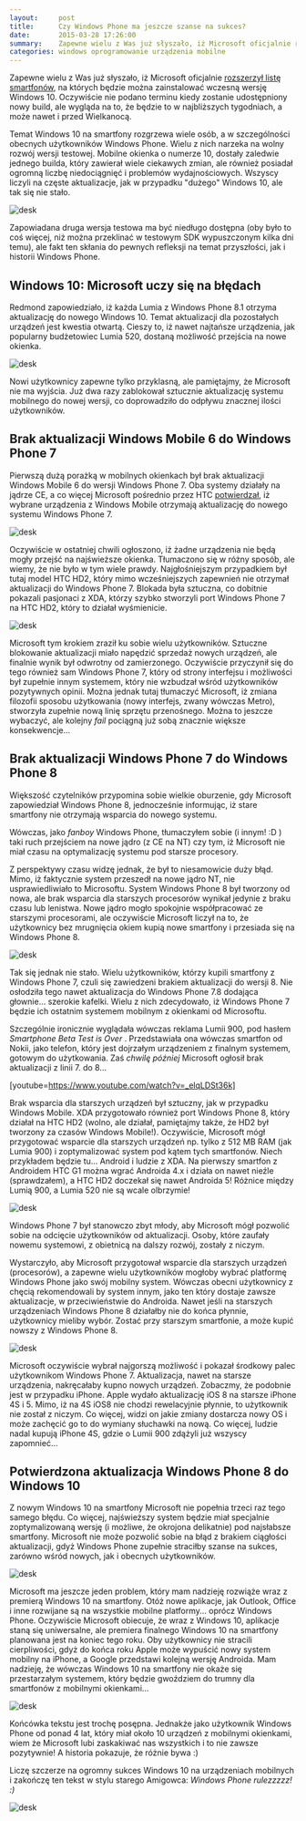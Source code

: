 ```yaml
---
layout:     post
title:      Czy Windows Phone ma jeszcze szanse na sukces?
date:       2015-03-28 17:26:00
summary:    Zapewne wielu z Was już słyszało, iż Microsoft oficjalnie rozszerzył listę smartfonów, na których będzie można zainstalować wczesną wersję Windows 10. Oczywiście nie podano terminu kiedy zostanie udostępniony nowy build, ale wygląda na to, że będzie to w najbliższych tygodniach, a może nawet i przed...
categories: windows oprogramowanie urządzenia mobilne
---
```




Zapewne wielu z Was już słyszało, iż Microsoft oficjalnie [rozszerzył listę smartfonów](http://blogs.windows.com/bloggingwindows/2015/03/27/a-quick-update-on-windows-10-builds-for-phones-for-windows-insiders/), na których będzie można zainstalować wczesną wersję Windows 10. Oczywiście nie podano terminu kiedy zostanie udostępniony nowy build, ale wygląda na to, że będzie to w najbliższych tygodniach, a może nawet i przed Wielkanocą.

Temat Windows 10 na smartfony rozgrzewa wiele osób, a w szczególności obecnych użytkowników Windows Phone. Wielu z nich narzeka na wolny rozwój wersji testowej. Mobilne okienka o numerze 10, dostały zaledwie jednego builda, który zawierał wiele ciekawych zmian, ale również posiadał ogromną liczbę niedociągnięć i problemów wydajnościowych. Wszyscy liczyli na częste aktualizacje, jak w przypadku "dużego" Windows 10, ale tak się nie stało.



![desk](https://raw.githubusercontent.com/djfoxer/djfoxer.github.io/master/_img/2015-3-28-_60_/g_-_608x405_-_-_61980x20150328172024_0.jpg)



Zapowiadana druga wersja testowa ma być niedługo dostępna (oby było to coś więcej, niż można przeklinać w testowym SDK wypuszczonym kilka dni temu), ale fakt ten skłania  do pewnych refleksji na temat przyszłości, jak i historii Windows Phone. 



## Windows 10: Microsoft uczy się na błędach



Redmond zapowiedziało, iż każda Lumia z Windows Phone 8.1 otrzyma aktualizację do nowego Windows 10. Temat aktualizacji dla pozostałych urządzeń jest kwestia otwartą. Cieszy to, iż nawet najtańsze urządzenia, jak popularny budżetowiec Lumia 520, dostaną możliwość przejścia na nowe okienka.


![desk](https://raw.githubusercontent.com/djfoxer/djfoxer.github.io/master/_img/2015-3-28-_60_/g_-_608x405_-_-_61980x20150328171605_0.png)


Nowi użytkownicy zapewne tylko przyklasną, ale pamiętajmy, że Microsoft nie ma wyjścia. Już dwa razy zablokował sztucznie aktualizację systemu mobilnego do nowej wersji, co doprowadziło do odpływu znacznej ilości użytkowników. 



## Brak aktualizacji Windows Mobile 6 do Windows Phone 7



Pierwszą dużą porażką w mobilnych okienkach był brak aktualizacji Windows Mobile 6 do wersji Windows Phone 7. Oba systemy działały na jądrze CE, a co więcej Microsoft pośrednio przez HTC [potwierdzał](http://www.redmondpie.com/windows-mobile-7-on-htc-hd2-confirmed-again-by-htc-9140341/), iż wybrane urządzenia z Windows Mobile otrzymają aktualizację do nowego systemu Windows Phone 7.


![desk](https://raw.githubusercontent.com/djfoxer/djfoxer.github.io/master/_img/2015-3-28-_60_/g_-_608x405_-_-_61980x20150328171101_0.jpg)


Oczywiście w ostatniej chwili ogłoszono, iż żadne urządzenia nie będą mogły przejść na najświeższe okienka. Tłumaczono się w różny sposób, ale wiemy, że nie było w tym wiele prawdy. Najgłośniejszym przypadkiem był tutaj model HTC HD2, który mimo wcześniejszych zapewnień nie otrzymał aktualizacji do Windows Phone 7. Blokada była sztuczna, co dobitnie pokazali pasjonaci z XDA, którzy szybko stworzyli port Windows Phone 7 na HTC HD2, który to działał wyśmienicie. 


![desk](https://raw.githubusercontent.com/djfoxer/djfoxer.github.io/master/_img/2015-3-28-_60_/g_-_608x405_-_-_61980x20150328171059_0.jpg)


Microsoft tym krokiem zraził ku sobie wielu użytkowników. Sztuczne blokowanie aktualizacji miało napędzić sprzedaż nowych urządzeń, ale finalnie wynik był odwrotny od zamierzonego. Oczywiście przyczynił się do tego również sam Windows Phone 7, który od strony interfejsu i możliwości był zupełnie innym systemem, który nie wzbudzał wśród użytkowników pozytywnych opinii. Można jednak tutaj tłumaczyć Microsoft, iż zmiana filozofii sposobu użytkowania (nowy interfejs, zwany wówczas Metro), stworzyła zupełnie nową linię sprzętu przenośnego. Można to jeszcze wybaczyć, ale kolejny  *fail*  pociągną już sobą znacznie większe konsekwencje...



## Brak aktualizacji Windows Phone 7 do Windows Phone 8


Większość czytelników przypomina sobie wielkie oburzenie, gdy Microsoft zapowiedział Windows Phone 8, jednocześnie informując, iż stare smartfony nie otrzymają wsparcia do nowego systemu. 

Wówczas, jako  *fanboy*  Windows Phone, tłumaczyłem sobie (i innym! :D ) taki ruch przejściem na nowe jądro (z CE na NT) czy tym, iż Microsoft nie miał czasu na optymalizację systemu pod  starsze procesory. 

Z perspektywy czasu widzę jednak, że był to niesamowicie duży błąd. Mimo, iż faktycznie system przeszedł na nowe jądro NT, nie usprawiedliwiało to Microsoftu. System Windows Phone 8 był tworzony od nowa, ale brak wsparcia dla starszych procesorów wynikał jedynie z braku czasu lub lenistwa. Nowe jądro mogło spokojnie współpracować ze starszymi procesorami, ale oczywiście Microsoft liczył na to, że użytkownicy bez mrugnięcia okiem kupią nowe smartfony i przesiada się na Windows Phone 8. 


![desk](https://raw.githubusercontent.com/djfoxer/djfoxer.github.io/master/_img/2015-3-28-_60_/g_-_608x405_-_-_61980x20150328171608_0.jpg)


Tak się jednak nie stało. Wielu użytkowników, którzy kupili smartfony z Windows Phone 7, czuli się zawiedzeni brakiem aktualizacji do wersji 8. Nie osłodziła tego nawet aktualizacja do Windows Phone 7.8 dodająca głownie... szerokie kafelki. Wielu z nich zdecydowało, iż Windows Phone 7 będzie ich ostatnim systemem mobilnym z okienkami od Microsoftu.

Szczególnie ironicznie wyglądała wówczas reklama Lumii 900, pod hasłem  *Smartphone Beta Test is Over* . Przedstawiała ona wówczas smartfon od Nokii, jako telefon, który jest dojrzałym urządzeniem z finalnym systemem, gotowym do użytkowania. Zaś  *chwilę później*  Microsoft ogłosił brak aktualizacji z linii 7. do 8...

[youtube=https://www.youtube.com/watch?v=_elqLDSt36k]

Brak wsparcia dla starszych urządzeń był sztuczny, jak w przypadku Windows Mobile. XDA przygotowało również port Windows Phone 8, który działał na HTC HD2 (wolno, ale działał, pamiętajmy także, że HD2 był tworzony za czasów Windows Mobile!). Oczywiście, Microsoft mógł przygotować wsparcie dla starszych urządzeń np. tylko z 512 MB RAM (jak Lumia 900) i zoptymalizować system pod kątem tych smartfonów. Niech przykładem będzie tu... Android i ludzie z XDA. Na pierwszy smartfon z Androidem HTC G1 można wgrać Androida 4.x i działa on nawet nieźle (sprawdzałem), a HTC HD2 doczekał się nawet Androida 5! Różnice między Lumią 900, a Lumia 520 nie są wcale olbrzymie!


![desk](https://raw.githubusercontent.com/djfoxer/djfoxer.github.io/master/_img/2015-3-28-_60_/g_-_608x405_-_-_61980x20150328171655_0.JPG)


Windows Phone 7 był stanowczo zbyt młody, aby Microsoft mógł pozwolić sobie na odcięcie użytkowników od aktualizacji. Osoby, które zaufały nowemu systemowi, z obietnicą na dalszy rozwój, zostały z niczym.

Wystarczyło, aby Microsoft przygotował wsparcie dla starszych urządzeń (procesorów), a zapewne wielu użytkowników mogłoby wybrać platformę Windows Phone jako swój mobilny system. Wówczas obecni użytkownicy z chęcią rekomendowali by system innym, jako ten który dostaje zawsze aktualizacje, w przeciwieństwie do Androida. Nawet jeśli na starszych urządzeniach Windows Phone 8 działałby nie do końca płynnie, użytkownicy mieliby wybór. Zostać przy starszym smartfonie, a może kupić nowszy z Windows Phone 8.


![desk](https://raw.githubusercontent.com/djfoxer/djfoxer.github.io/master/_img/2015-3-28-_60_/g_-_608x405_-_-_61980x20150328171613_0.jpg)


Microsoft oczywiście wybrał najgorszą możliwość i pokazał środkowy palec użytkownikom Windows Phone 7. Aktualizacja, nawet na starsze urządzenia, nakręcałaby kupno nowych urządzeń. Zobaczmy, że podobnie jest w przypadku iPhone. Apple wydało aktualizację iOS 8 na starsze iPhone 4S i 5. Mimo, iż na 4S iOS8 nie chodzi rewelacyjnie płynnie, to użytkownik nie został z niczym. Co więcej, widzi on jakie zmiany dostarcza nowy OS i może zachęcić go to do wymiany słuchawki na nową. Co więcej, ludzie nadal kupują iPhone 4S, gdzie o Lumii 900 zdążyli już wszyscy zapomnieć...



## Potwierdzona aktualizacja Windows Phone 8 do Windows 10



Z nowym Windows 10 na smartfony Microsoft nie popełnia trzeci raz tego samego błędu. Co więcej, najświeższy system będzie miał specjalnie zoptymalizowaną wersję (i możliwe, że okrojona delikatnie) pod najsłabsze smartfony. Microsoft nie może pozwolić sobie na błąd z brakiem ciągłości aktualizacji, gdyż Windows Phone zupełnie straciłby szanse na sukces, zarówno wśród nowych, jak i obecnych użytkowników. 


![desk](https://raw.githubusercontent.com/djfoxer/djfoxer.github.io/master/_img/2015-3-28-_60_/g_-_608x405_-_-_61980x20150328170740_0.jpg)


Microsoft ma jeszcze jeden problem, który mam nadzieję rozwiąże wraz z premierą Windows 10 na smartfony. Otóż nowe aplikacje, jak Outlook, Office i inne rozwijane są na wszystkie mobilne platformy... oprócz Windows Phone. Oczywiście Microsoft obiecuje, że wraz z Windows 10, aplikacje staną się uniwersalne, ale premiera finalnego Windows 10 na smartfony planowana jest na koniec tego roku. Oby użytkownicy nie stracili cierpliwości, gdyż do końca roku Apple może wypuścić nowy system mobilny na iPhone, a Google przedstawi kolejną wersję Androida. Mam nadzieję, że wówczas Windows 10 na smartfony nie okaże się przestarzałym systemem, który będzie gwoździem do trumny dla smartfonów z mobilnymi okienkami...


![desk](https://raw.githubusercontent.com/djfoxer/djfoxer.github.io/master/_img/2015-3-28-_60_/g_-_608x405_-_-_61980x20150328171850_0.jpg)


Końcówka tekstu jest trochę posępna. Jednakże jako użytkownik Windows Phone od ponad 4 lat, który miał około 10 urządzeń z mobilnymi okienkami, wiem że Microsoft lubi zaskakiwać nas wszystkich i to nie zawsze pozytywnie! A historia pokazuje, że różnie bywa :)

Liczę szczerze na ogromny sukces Windows 10 na urządzeniach mobilnych i zakończę ten tekst w stylu starego Amigowca:  *Windows Phone rulezzzzz! :)* 




![desk](https://raw.githubusercontent.com/djfoxer/djfoxer.github.io/master/_img/2015-3-28-_60_/g_-_608x405_-_-_61980x20150328172405_0.png)


